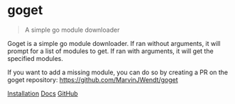 # goget

> A simple go module downloader

Goget is a simple go module downloader. If ran without arguments, it will prompt for a list of modules to get. If ran with arguments, it will get the specified modules.

If you want to add a missing module, you can do so by creating a PR on the goget repository: https://github.com/MarvinJWendt/goget

[Installation](installation.md)
[Docs](docs.md)
[GitHub](https://github.com/MarvinJWendt/goget)
